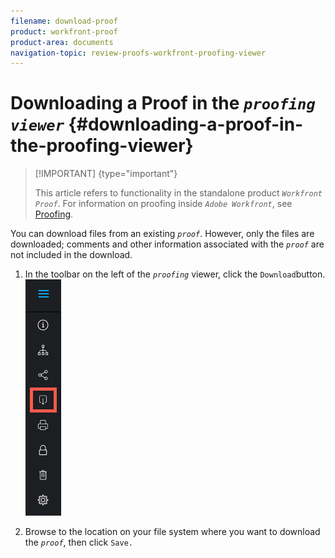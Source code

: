 ```yaml
---
filename: download-proof
product: workfront-proof
product-area: documents
navigation-topic: review-proofs-workfront-proofing-viewer
---
```




# Downloading a Proof in the *`proofing viewer`* {#downloading-a-proof-in-the-proofing-viewer}



>[!IMPORTANT] {type="important"}
>
>This article refers to functionality in the standalone product *`Workfront Proof`*. For information on proofing inside *`Adobe Workfront`*, see [Proofing](_proofing.md).


You can download files from an existing *`proof`*. However, only the files are downloaded; comments and other information associated with the *`proof`* are not included in the download.



1. In the toolbar on the left of the *`proofing`* viewer, click the  `Download`button.  
   ![Proofing_Viewer_toolbar_button_-_Download.png](assets/proofing-viewer-toolbar-button---download.png)


1. Browse to the location on your file system where you want to download the *`proof`*, then click  `Save.`



